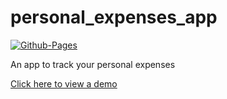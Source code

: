 # personal_expenses_app

[![Github-Pages](https://github.com/ArAmM7/personal_expenses_app/actions/workflows/main.yml/badge.svg)](https://github.com/ArAmM7/personal_expenses_app/actions/workflows/main.yml)

An app to track your personal expenses

[Click here to view a demo](https://aramm7.github.io/personal_expenses_app/)
